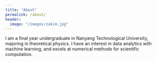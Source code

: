 ```yaml
---
title: "About"
permalink: /about/
header:
  image: "/images/zakim.jpg"
---
```


I am a final year undergraduate in Nanyang Technological University, majoring in theoretical physics. I have an interest in data analytics with machine learning, and excels at numerical methods for scientific computation.